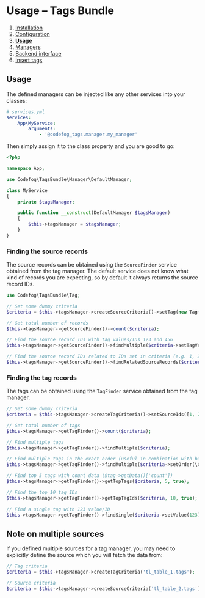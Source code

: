 # Usage – Tags Bundle

1. [Installation](01-installation.md)
2. [Configuration](02-config.md)
3. [**Usage**](03-usage.md)
4. [Managers](04-managers.md)
5. [Backend interface](05-backend.md)
6. [Insert tags](06-insert-tags.md)

## Usage

The defined managers can be injected like any other services into your classes:

```yaml
# services.yml
services:
    App\MyService:
        arguments:
            - '@codefog_tags.manager.my_manager'
```

Then simply assign it to the class property and you are good to go: 

```php
<?php

namespace App;

use Codefog\TagsBundle\Manager\DefaultManager;

class MyService
{
    private $tagsManager;

    public function __construct(DefaultManager $tagsManager)
    {
        $this->tagsManager = $tagsManager;    
    }
}
```

### Finding the source records

The source records can be obtained using the `SourceFinder` service obtained from the tag manager. The default service 
does not know what kind of records you are expecting, so by default it always returns the source record IDs.

```php
use Codefog\TagsBundle\Tag;

// Set some dummy criteria
$criteria = $this->tagsManager->createSourceCriteria()->setTag(new Tag(123, 'foobar'));

// Get total number of records
$this->tagsManager->getSourceFinder()->count($criteria);

// Find the source record IDs with tag values/IDs 123 and 456
$this->tagsManager->getSourceFinder()->findMultiple($criteria->setTagValues([123, 456]));

// Find the source record IDs related to IDs set in criteria (e.g. 1, 2, 3) 
$this->tagsManager->getSourceFinder()->findRelatedSourceRecords($criteria->setIds([1, 2, 3]));
``` 

### Finding the tag records

The tags can be obtained using the `TagFinder` service obtained from the tag manager.

```php
// Set some dummy criteria
$criteria = $this->tagsManager->createTagCriteria()->setSourceIds([1, 2, 3]);

// Get total number of tags
$this->tagsManager->getTagFinder()->count($criteria);

// Find multiple tags
$this->tagsManager->getTagFinder()->findMultiple($criteria);

// Find multiple tags in the exact order (useful in combination with backend manual sorting)
$this->tagsManager->getTagFinder()->findMultiple($criteria->setOrder(\Contao\Database::getInstance()->findInSet('id', [3, 2, 1])));

// Find top 5 tags with count data ($tag->getData()['count'])
$this->tagsManager->getTagFinder()->getTopTags($criteria, 5, true);

// Find the top 10 tag IDs 
$this->tagsManager->getTagFinder()->getTopTagIds($criteria, 10, true);

// Find a single tag with 123 value/ID
$this->tagsManager->getTagFinder()->findSingle($criteria->setValue(123));
``` 

## Note on multiple sources

If you defined multiple sources for a tag manager, you may need to explicitly define the source which you will
fetch the data from:

```php
// Tag criteria
$criteria = $this->tagsManager->createTagCriteria('tl_table_1.tags');

// Source criteria
$criteria = $this->tagsManager->createSourceCriteria('tl_table_2.tags');
``` 
